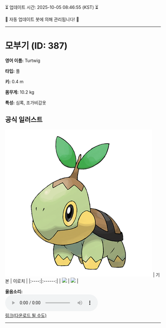 
⏳ 업데이트 시간: 2025-10-05 08:46:55 (KST) ⏳

🤖 자동 업데이트 봇에 의해 관리됩니다! 🤖

---

# 모부기 (ID: 387)
**영어 이름:** Turtwig

**타입:** 풀

**키:** 0.4 m

**몸무게:** 10.2 kg

**특성:** 심록, 조가비갑옷

## 공식 일러스트
![](https://raw.githubusercontent.com/PokeAPI/sprites/master/sprites/pokemon/other/official-artwork/387.png)
| 기본 | 이로치 |
|:----:|:------:|
| <img src="http://play.pokemonshowdown.com/sprites/ani/turtwig.gif" width="200"> | <img src="http://play.pokemonshowdown.com/sprites/ani-shiny/turtwig.gif" width="200"> |

**울음소리:**<br><audio controls src="https://raw.githubusercontent.com/PokeAPI/cries/main/cries/pokemon/latest/387.ogg"></audio><br> [링크(다운로드 될 수도)](https://raw.githubusercontent.com/PokeAPI/cries/main/cries/pokemon/latest/387.ogg)


---
